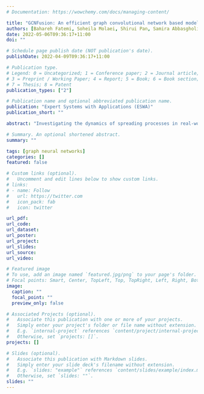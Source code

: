 ```yaml
---
# Documentation: https://wowchemy.com/docs/managing-content/

title: "GCNFusion: An efficient graph convolutional network based model for information diffusion"
authors: [Bahareh Fatemi, Soheila Molaei, Shirui Pan, Samira Abbasgholizadeh Rahimi]
date: 2022-05-06T09:36:17+11:00
doi: ""

# Schedule page publish date (NOT publication's date).
publishDate: 2022-04-09T09:36:17+11:00

# Publication type.
# Legend: 0 = Uncategorized; 1 = Conference paper; 2 = Journal article;
# 3 = Preprint / Working Paper; 4 = Report; 5 = Book; 6 = Book section;
# 7 = Thesis; 8 = Patent
publication_types: ["2"]

# Publication name and optional abbreviated publication name.
publication: "Expert Systems with Applications (ESWA)"
publication_short: ""

abstract: "Investigating the dynamics of spreading processes in real-world applications such as pathogen spread prediction, marketing, political events, etc has attracted the attention of researchers from a variety of fields. Influence-based information diffusion is one convincing attempt to solve the information diffusion problem. In this regard, most of the attempts suffer from certain drawbacks such as complexity, dependency on the underlying diffusion model, or low prediction accuracy. We have looked at this problem from a fresh perspective and come up with an innovative solution for solving it. Our hybrid approach falls at the intersection of three research areas: feature selection, graph embedding, and information dissemination. To discover the influential nodes in a network, we develop a method comparable to wrapper methods in feature selection, in which we employ the strength of graph convolutional neural networks (GCNs). The results of our implementation in Python on five datasets Cora, Email, Hamster, Router, and CEnew, under the susceptible–infected–recovered (SIR) model, approved that GCNFusion exceptionally outperforms benchmark methods by respectively around 3%, 5%, 5%, 2%, and 3%. Furthermore, the proposed method is a decent suit for real-world applications on complex networks due to its low computational complexity."

# Summary. An optional shortened abstract.
summary: ""

tags: [graph neural networks]
categories: []
featured: false

# Custom links (optional).
#   Uncomment and edit lines below to show custom links.
# links:
# - name: Follow
#   url: https://twitter.com
#   icon_pack: fab
#   icon: twitter

url_pdf:
url_code:
url_dataset:
url_poster:
url_project:
url_slides:
url_source:
url_video:

# Featured image
# To use, add an image named `featured.jpg/png` to your page's folder. 
# Focal points: Smart, Center, TopLeft, Top, TopRight, Left, Right, BottomLeft, Bottom, BottomRight.
image:
  caption: ""
  focal_point: ""
  preview_only: false

# Associated Projects (optional).
#   Associate this publication with one or more of your projects.
#   Simply enter your project's folder or file name without extension.
#   E.g. `internal-project` references `content/project/internal-project/index.md`.
#   Otherwise, set `projects: []`.
projects: []

# Slides (optional).
#   Associate this publication with Markdown slides.
#   Simply enter your slide deck's filename without extension.
#   E.g. `slides: "example"` references `content/slides/example/index.md`.
#   Otherwise, set `slides: ""`.
slides: ""
---
```

